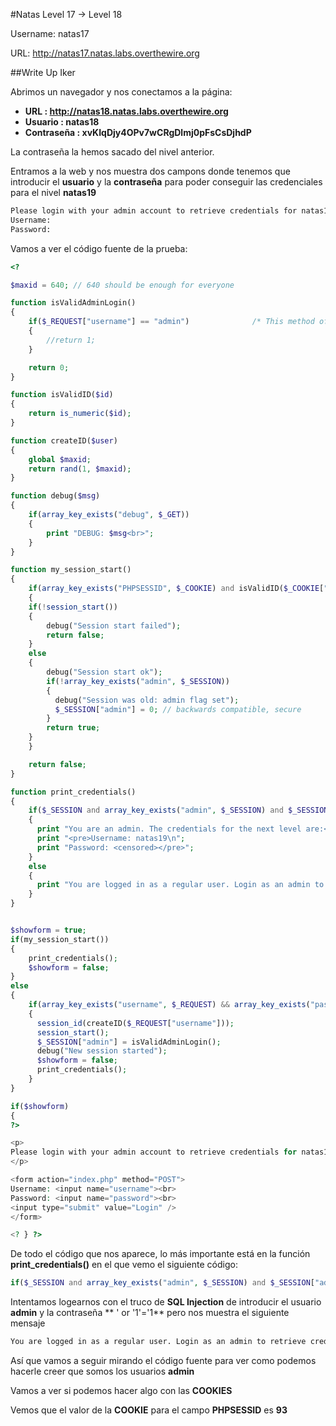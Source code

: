 #Natas Level 17 → Level 18

Username: natas17

URL:      http://natas17.natas.labs.overthewire.org

##Write Up Iker

Abrimos un navegador y nos conectamos a la página: 

- **URL        : http://natas18.natas.labs.overthewire.org** 
- **Usuario    : natas18**
- **Contraseña : xvKIqDjy4OPv7wCRgDlmj0pFsCsDjhdP**

La contraseña la hemos sacado del nivel anterior.

Entramos a la web y nos muestra dos campons donde tenemos que introducir el **usuario** y la **contraseña** para poder conseguir las credenciales para el nivel **natas19**

```html
Please login with your admin account to retrieve credentials for natas19.
Username: 
Password: 
```

Vamos a ver el código fuente de la prueba:

```php
<? 

$maxid = 640; // 640 should be enough for everyone 

function isValidAdminLogin()                         
{  
    if($_REQUEST["username"] == "admin")              /* This method of authentication appears to be unsafe and has been disabled for now. */ 
    { 
        //return 1; 
    } 

    return 0; 
} 

function isValidID($id) 
{ 
    return is_numeric($id); 
} 

function createID($user) 
{  
    global $maxid; 
    return rand(1, $maxid); 
} 

function debug($msg) 
{
    if(array_key_exists("debug", $_GET)) 
    { 
        print "DEBUG: $msg<br>"; 
    } 
} 

function my_session_start() 
{ 
    if(array_key_exists("PHPSESSID", $_COOKIE) and isValidID($_COOKIE["PHPSESSID"])) 
    { 
    if(!session_start()) 
    { 
        debug("Session start failed"); 
        return false; 
    } 
    else 
    { 
        debug("Session start ok"); 
        if(!array_key_exists("admin", $_SESSION)) 
        { 
          debug("Session was old: admin flag set"); 
          $_SESSION["admin"] = 0; // backwards compatible, secure 
        } 
        return true; 
    } 
    } 

    return false; 
} 

function print_credentials() 
{ 
    if($_SESSION and array_key_exists("admin", $_SESSION) and $_SESSION["admin"] == 1) 
    { 
      print "You are an admin. The credentials for the next level are:<br>"; 
      print "<pre>Username: natas19\n"; 
      print "Password: <censored></pre>"; 
    } 
    else 
    { 
      print "You are logged in as a regular user. Login as an admin to retrieve credentials for natas19."; 
    } 
} 


$showform = true; 
if(my_session_start()) 
{ 
    print_credentials(); 
    $showform = false; 
} 
else 
{ 
    if(array_key_exists("username", $_REQUEST) && array_key_exists("password", $_REQUEST)) 
    { 
      session_id(createID($_REQUEST["username"])); 
      session_start(); 
      $_SESSION["admin"] = isValidAdminLogin(); 
      debug("New session started"); 
      $showform = false; 
      print_credentials(); 
    } 
}  

if($showform) 
{ 
?> 

<p> 
Please login with your admin account to retrieve credentials for natas19. 
</p> 

<form action="index.php" method="POST"> 
Username: <input name="username"><br> 
Password: <input name="password"><br> 
<input type="submit" value="Login" /> 
</form> 

<? } ?>
```

De todo el código que nos aparece, lo más importante está en la función **print_credentials()** en el que vemo el siguiente código:

```php
if($_SESSION and array_key_exists("admin", $_SESSION) and $_SESSION["admin"] == 1) 
```

Intentamos logearnos con el truco de **SQL Injection** de introducir el usuario **admin** y la contraseña ** ' or '1'='1** pero nos muestra el siguiente mensaje

```html
You are logged in as a regular user. Login as an admin to retrieve credentials for natas19.
```

Así que vamos a seguir mirando el código fuente para ver como podemos hacerle creer que somos los usuarios **admin**

Vamos a ver si podemos hacer algo con las **COOKIES** 

Vemos que el valor de la **COOKIE** para el campo **PHPSESSID** es **93**




